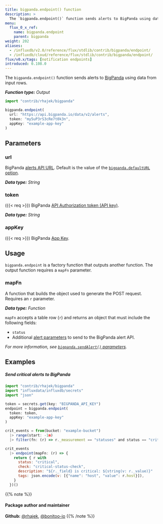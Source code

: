 ```yaml
---
title: bigpanda.endpoint() function
description: >
  The `bigpanda.endpoint()` function sends alerts to BigPanda using data from input rows.
menu:
  flux_0_x_ref:
    name: bigpanda.endpoint
    parent: bigpanda
weight: 202
aliases:
  - /influxdb/v2.0/reference/flux/stdlib/contrib/bigpanda/endpoint/
  - /influxdb/cloud/reference/flux/stdlib/contrib/bigpanda/endpoint/
flux/v0.x/tags: [notification endpoints]
introduced: 0.108.0
---
```


The `bigpanda.endpoint()` function sends alerts to [BigPanda](https://www.bigpanda.io/)
using data from input rows.

_**Function type:** Output_

```js
import "contrib/rhajek/bigpanda"

bigpanda.endpoint(
  url: "https://api.bigpanda.io/data/v2/alerts",
  token: "my5uP3rS3cRe7t0k3n",
  appKey: "example-app-key"
)
```

## Parameters

### url
BigPanda [alerts API URL](https://docs.bigpanda.io/reference#alerts-how-it-works).
Default is the value of the [`bigpanda.defaultURL` option](/influxdb/v2.0/reference/flux/stdlib/contrib/bigpanda/#defaulturl).

_**Data type:** String_

### token
({{< req >}})
BigPanda [API Authorization token (API key)](https://docs.bigpanda.io/docs/api-key-management).

_**Data type:** String_

### appKey
({{< req >}})
BigPanda [App Key](https://docs.bigpanda.io/reference#integrating-monitoring-systems).

## Usage
`bigpanda.endpoint` is a factory function that outputs another function.
The output function requires a `mapFn` parameter.

### mapFn
A function that builds the object used to generate the POST request.
Requires an `r` parameter.

_**Data type:** Function_

`mapFn` accepts a table row (`r`) and returns an object that must include the
following fields:

- `status`
- Additional [alert parameters](https://docs.bigpanda.io/reference#alert-object)
  to send to the BigPanda alert API.

_For more information, see [`bigpanda.sendAlert()` parameters](/flux/v0.x/stdlib/contrib/rhajek/bigpanda/sendalert/#parameters)._

## Examples

##### Send critical alerts to BigPanda
```js
import "contrib/rhajek/bigpanda"
import "influxdata/influxdb/secrets"
import "json"

token = secrets.get(key: "BIGPANDA_API_KEY")
endpoint = bigpanda.endpoint(
  token: token,
  appKey: "example-app-key"
)

crit_events = from(bucket: "example-bucket")
  |> range(start: -1m)
  |> filter(fn: (r) => r._measurement == "statuses" and status == "crit")

crit_events
  |> endpoint(mapFn: (r) => {
    return { r with
      status: "critical",
      check: "critical-status-check",
      description: "${r._field} is critical: ${string(v: r._value)}"
      tags: json.encode(v: [{"name": "host", "value": r.host}]),
    }
  })()
```

{{% note %}}
#### Package author and maintainer
**Github:** [@rhajek](https://github.com/rhajek), [@bonitoo-io](https://github.com/bonitoo-io)
{{% /note %}}

